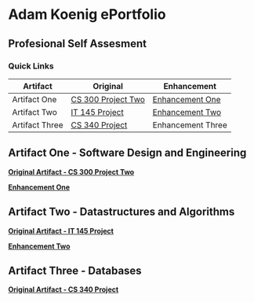 # **Adam Koenig ePortfolio**

## Profesional Self Assesment


### Quick Links
|Artifact      | Original | Enhancement |
|--------------|----------|------------ |
|Artifact One  |[CS 300 Project Two](https://github.com/akoenig4885/CS300)|[Enhancement One](https://github.com/akoenig4885/akoenig4885.github.io/tree/main/Enhancement%20One/CS499_Artifact_One)|
|Artifact Two  | [IT 145 Project](https://github.com/akoenig4885/IT145)|[Enhancement Two](https://github.com/akoenig4885/akoenig4885.github.io/tree/main/CS%20499%20Artifact%20Two/Enchancement_Two)|
|Artifact Three| [CS 340 Project](https://github.com/akoenig4885/CS340)| Enhancement Three |

## Artifact One - Software Design and Engineering

**[Original Artifact - CS 300 Project Two](https://github.com/akoenig4885/CS300)**

**[Enhancement One](https://github.com/akoenig4885/akoenig4885.github.io/tree/main/Enhancement%20One/CS499_Artifact_One)**

## Artifact Two - Datastructures and Algorithms
**[Original Artifact - IT 145 Project](https://github.com/akoenig4885/IT145)**

**[Enhancement Two](https://github.com/akoenig4885/akoenig4885.github.io/tree/main/CS%20499%20Artifact%20Two/Enchancement_Two)**

## Artifact Three - Databases
**[Original Artifact - CS 340 Project](https://github.com/akoenig4885/CS340)**

